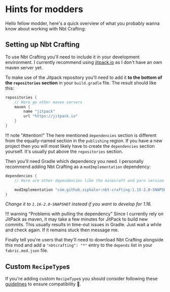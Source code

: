 # Hints for modders

Hello fellow modder, here's a quick overview of what you probably wanna know about working with Nbt Crafting:

## Setting up Nbt Crafting
To use Nbt Crafting you'll need to include it in your development environment. I currently recommend using [jitpack.io](https://jitpack.io) as I don't have an own maven server yet.

To make use of the Jitpack repository you'll need to add it **to the bottom of the `repositories` section** in your `build.gradle` file. The result should like this:

```gradle
repositories {
	// Here go other maven servers
	maven {
		name "jitpack"
		url "https://jitpack.io"
	}
}
```

!!! note "Attention!"
	The here mentioned `dependencies` section is different from the equally-named section in the `publishing` region. If you have a new project then you will most likely have to create the `dependencies` section yourself. It's usually put above the `repositories` section.

Then you'll need Gradle which dependency you need. I personally recommend adding Nbt Crafting as a `modImplementation` dependency:

```gradle
dependencies {
	// Here are other dependencies like the minecraft and yarn version

	modImplementation "com.github.siphalor:nbt-crafting:1.15-2.0-SNAPSHOT"
}
```

*Change it to `1.16-2.0-SNAPSHOT` instead if you want to develop for 1.16.*

!!! warning "Problems with pulling the dependency"
	Since I currently rely on JitPack as maven, it may take a few minutes for JitPack to build new commits. This usually results in time-out issues in Gradle. Just wait a while and check again. If it remains stuck then message me.

Finally tell you're users that they'll need to download Nbt Crafting alongside this mod and add a `"nbtcrafting": "*"` entry to the `depends` list in your `fabric.mod.json` file.

## Custom `RecipeType`s
If you're adding custom `RecipeType`s you should consider following these [guidelines](recipe-types/modded.md#guidelines-for-mod-authors) to ensure compatibility 🎉.
